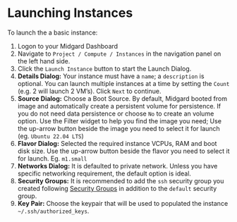 # Launching Instances

To launch the a basic instance:

1. Logon to your Midgard Dashboard
2. Navigate to `Project / Compute / Instances` in the navigation panel on the left hand side.
3. Click the `Launch Instance` button to start the Launch Dialog.
4. **Details Dialog:** Your instance must have a `name`; a `description` is optional. You can launch multiple instances at a time by setting the `Count` (e.g. 2 will launch 2 VM’s). Click `Next` to continue.
5. **Source Dialog:** Choose a Boot Source. By default, Midgard booted from image and automatically create a persistent volume for persistence. If you do not need data persistence or choose `No` to create an volume option. Use the Filter widget to help you find the image you need; Use the up-arrow button beside the image you need to select it for launch (eg. `Ubuntu 22.04 LTS`)
6. **Flavor Dialog:** Selected the required instance VCPUs, RAM and boot disk size. Use the up-arrow button beside the flavor you need to select it for launch. Eg. `m1.small`
7. **Networks Dialog:** It is defaulted to private network. Unless you have specific networking requirement, the default option is ideal.
8. **Security Groups:** It is recommended to add the `ssh` security group you created following [Security Groups](01-security-groups.md) in addition to the `default` security group.
9. **Key Pair:** Choose the keypair that will be used to populated the instance `~/.ssh/authorized_keys`.


